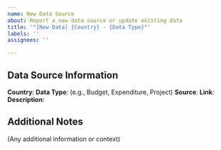```yaml
---
name: New Data Source
about: Report a new data source or update existing data
title: '"[New Data] {Country} - {Data Type}"'
labels: ''
assignees: ''

---
```


## Data Source Information
**Country**: 
**Data Type**: (e.g., Budget, Expenditure, Project)
**Source**: 
**Link**: 
**Description**: 

## Additional Notes
(Any additional information or context)
